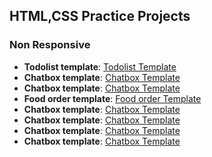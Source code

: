## HTML,CSS Practice Projects

### Non Responsive
- **Todolist template**: [Todolist Template](https://todolist-template-u4bt.vercel.app/)
- **Chatbox template**: [Chatbox Template](https://chatting-page-template.vercel.app/)
- **Chatbox template**: [Chatbox Template](https://chatting-page-template.vercel.app/)
- **Food order template**: [Food order Template](https://food-order-template.vercel.app/)
- **Chatbox template**: [Chatbox Template](https://chatting-page-template.vercel.app/)
- **Chatbox template**: [Chatbox Template](https://chatting-page-template.vercel.app/)
- **Chatbox template**: [Chatbox Template](https://chatting-page-template.vercel.app/)
- **Chatbox template**: [Chatbox Template](https://chatting-page-template.vercel.app/)
